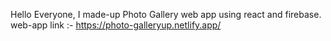 Hello Everyone,
I made-up Photo Gallery web app using react and firebase.
web-app link :- https://photo-galleryup.netlify.app/
